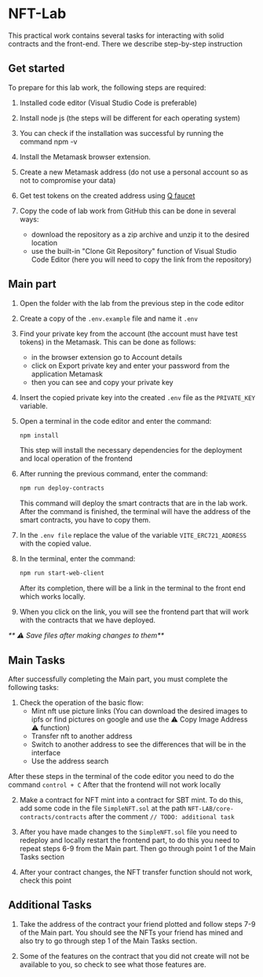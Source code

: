 # NFT-Lab

This practical work contains several tasks for interacting with solid contracts and the front-end. 
There we describe step-by-step instruction

## Get started

To prepare for this lab work, the following steps are required:
1. Installed code editor (Visual Studio Code is preferable)

2. Install node js (the steps will be different for each operating system)

3. You can check if the installation was successful by running the command npm -v 

4. Install the Metamask browser extension.

5. Create a new Metamask address 
(do not use a personal account so as not to compromise your data)

6. Get test tokens on the created address using [Q faucet](https://faucet.qtestnet.org/)

7. Copy the code of lab work from GitHub this can be done in several ways: 
    * download the repository as a zip archive and unzip it to the desired location 
    * use the built-in "Clone Git Repository" function of Visual Studio Code Editor (here you will need to copy the link from the repository)

## Main part

1. Open the folder with the lab from the previous step in the code editor

2. Create a copy of the `.env.example` file and name it `.env`

3. Find your private key from the account (the account must have test tokens) in the Metamask. 
This can be done as follows: 
    * in the browser extension go to Account details
    * click on Export private key and enter your password from the application Metamask
    * then you can see and copy your private key

4. Insert the copied private key into the created `.env` file as the `PRIVATE_KEY` variable.

5. Open a terminal in the code editor and enter the command: 
    ```bash
    npm install
    ``` 
    This step will install the necessary dependencies for the deployment and local operation of the frontend

6. After running the previous command, enter the command:
    ```bash
    npm run deploy-contracts
    ```
    This command will deploy the smart contracts that are in the lab work. After the command is finished, the terminal will have the address of the smart contracts, you have to copy them.

7. In the `.env file` replace the value of the variable `VITE_ERC721_ADDRESS` with the copied value.

8. In the terminal, enter the command:
    ```bash
    npm run start-web-client
    ```
    After its completion, there will be a link in the terminal to the front end which works locally.

9. When you click on the link, you will see the frontend part that will work with the contracts that we have deployed.

_** :warning: Save files after making changes to them**_

## Main Tasks
After successfully completing the Main part, you must complete the following tasks:
1. Check the operation of the basic flow:
    * Mint nft use picture links (You can download the desired images to ipfs or find pictures on google and use the :warning: Copy Image Address :warning: function)
    * Transfer nft to another address 
    * Switch to another address to see the differences that will be in the interface
    * Use the address search

After these steps in the terminal of the code editor you need to do the command `control + C` After that the frontend will not work locally

2. Make a contract for NFT mint into a contract for SBT mint. To do this, add some code in the file `SimpleNFT.sol` at the path `NFT-LAB/core-contracts/contracts` after the comment `// TODO: additional task`

3. After you have made changes to the `SimpleNFT.sol` file you need to redeploy and locally restart the frontend part, to do this you need to repeat steps 6-9 from the Main part. Then go through point 1 of the Main Tasks section

4. After your contract changes, the NFT transfer function should not work, check this point

## Additional Tasks

1. Take the address of the contract your friend plotted and follow steps 7-9 of the Main part. You should see the NFTs your friend has mined and also try to go through step 1 of the Main Tasks section. 

2. Some of the features on the contract that you did not create will not be available to you, so check to see what those features are.
